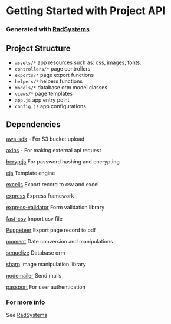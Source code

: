 # Getting Started with Project API

### Generated with [RadSystems](https://radsystems.io)

## Project Structure

- ```assets/*``` app resources such as: css, images, fonts.
- ```controllers/*``` page controllers
- ```exports/*``` page export functions
- ```helpers/*``` helpers functions
- ```models/*``` database orm model classes
- ```views/*``` page templates
- ```app.js``` app entry point
- ```config.js``` app configurations

## Dependencies

[aws-sdk](https://aws.amazon.com/sdk-for-javascript/) - For S3 bucket upload

[axios](https://www.npmjs.com/package/axios) - For making external api request

[bcryptjs](https://www.npmjs.com/package/bcrypt) For password hashing and encrypting

[ejs](https://www.npmjs.com/package/ejs) Template engine

[exceljs](https://www.npmjs.com/package/exceljs) Export record to csv and excel

[express](https://www.npmjs.com/package/express) Express framework

[express-validator](https://www.npmjs.com/package/express-validator) Form validation library

[fast-csv](https://www.npmjs.com/package/fast-csv) Import csv file

[Puppeteer](https://pptr.dev/) Export page record to pdf

[moment](https://momentjs.com/) Date conversion and manipulations

[sequelize](https://sequelize.org/) Database orm

[sharp](https://www.npmjs.com/package/sharp) Image manipulation library

[nodemailer](https://nodemailer.com/about/) Send mails

[passport](https://www.passportjs.org/) For user authentication

### For more info
See [RadSystems](https://radsystems.io/)